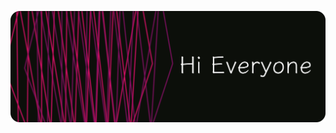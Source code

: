 ![Namrata](https://github.com/namratanimmi/namratanimmi/blob/main/Git-readme-1.png)




<!---
namratanimmi/namratanimmi is a ✨ special ✨ repository because its `README.md` (this file) appears on your GitHub profile.
You can click the Preview link to take a look at your changes.
--->
